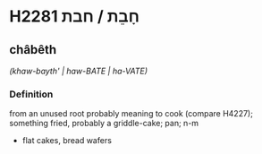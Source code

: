 # H2281 חָבֵת / חבת

## châbêth

_(khaw-bayth' | haw-BATE | ha-VATE)_

### Definition

from an unused root probably meaning to cook (compare H4227); something fried, probably a griddle-cake; pan; n-m

- flat cakes, bread wafers
